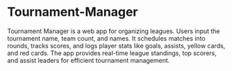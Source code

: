 # Tournament-Manager
Tournament Manager  is a web app for organizing leagues. Users input the tournament name, team count, and names. It schedules matches into rounds, tracks scores, and logs player stats like goals, assists, yellow cards, and red cards. The app provides real-time league standings, top scorers, and assist leaders for efficient tournament management.
